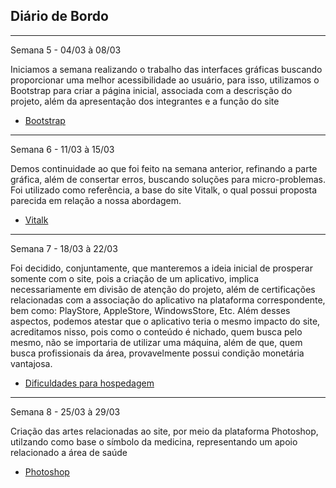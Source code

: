 Diário de Bordo
---
---
 

Semana 5 - 04/03 à 08/03 

Iniciamos a semana realizando o trabalho das interfaces gráficas buscando proporcionar uma melhor acessibilidade ao usuário, para isso, utilizamos o Bootstrap para criar a página inicial, associada com a descrisção do projeto, além da apresentação dos integrantes e a função do site  


+ [Bootstrap](https://www.w3schools.com/bootstrap/)

---

Semana 6 - 11/03 à 15/03

Demos continuidade ao que foi feito na semana anterior, refinando a parte gráfica, além de consertar erros, buscando soluções para micro-problemas. Foi utilizado como referência, a base do site Vitalk, o qual possui proposta parecida em relação a nossa abordagem.

+ [Vitalk](https://www.vitalk.com.br/?gclid=EAIaIQobChMI3_D6h5eA9wIVNOVcCh2KoAD-EAAYASAAEgJoxfD_BwE)

---

Semana 7 - 18/03 à 22/03

Foi decidido, conjuntamente, que manteremos a ideia inicial de prosperar somente com o site, pois a criação de um aplicativo, implica necessariamente em divisão de atenção do projeto, além de certificações relacionadas com a associação do aplicativo na plataforma correspondente, bem como: PlayStore, AppleStore, WindowsStore, Etc. Além desses aspectos, podemos atestar que o aplicativo teria o mesmo impacto do site, acreditamos nisso, pois como o conteúdo é nichado, quem busca pelo mesmo, não se importaria de utilizar uma máquina, além de que, quem busca profissionais da área, provavelmente possui condição monetária vantajosa.

+ [Dificuldades para hospedagem](https://engaja.tech/blog/quanto-custa-para-manter-um-aplicativo-na-play-store-e-no-google-play)

---

Semana 8 - 25/03 à 29/03

Criação das artes relacionadas ao site, por meio da plataforma Photoshop, utilzando como base o símbolo da medicina, representando um apoio relacionado a área de saúde

+ [Photoshop](https://www.adobe.com/br/products/photoshop/landpa.html?sdid=KQPOM&mv=search&ef_id=EAIaIQobChMI2aGmlZeA9wIViEFIAB3xzAp0EAAYASAAEgK_f_D_BwE:G:s&s_kwcid=AL!3085!3!534509111518!e!!g!!photoshop!188192502!10077842982&gclid=EAIaIQobChMI2aGmlZeA9wIViEFIAB3xzAp0EAAYASAAEgK_f_D_BwE)



































































